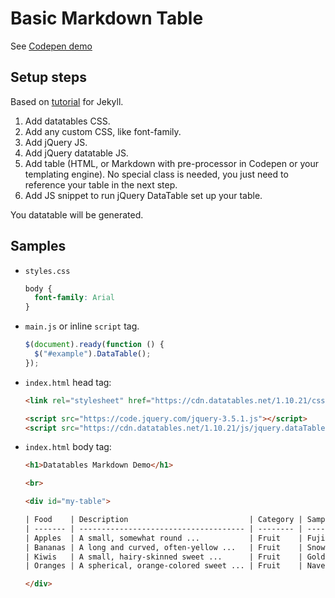 # Basic Markdown Table

See [Codepen demo](https://codepen.io/michaelcurrin/pen/ExKorNd)


## Setup steps

Based on [tutorial](https://idratherbewriting.com/documentation-theme-jekyll/mydoc_tables.html#jquery-datatables) for Jekyll.

1. Add datatables CSS.
1. Add any custom CSS, like font-family.
1. Add jQuery JS.
1. Add jQuery datatable JS.
1. Add table (HTML, or Markdown with pre-processor in Codepen or your templating engine). No special class is needed, you just need to reference your table in the next step.
1. Add JS snippet to run jQuery DataTable set up your table.

You datatable will be generated.


## Samples

- `styles.css`
    ```css
    body {
      font-family: Arial
    }
    ```
- `main.js` or inline `script` tag.
    ```javascript
    $(document).ready(function () {
      $("#example").DataTable();
    });
    ```
- `index.html` head tag:
    ```html
    <link rel="stylesheet" href="https://cdn.datatables.net/1.10.21/css/jquery.dataTables.min.css"/>

    <script src="https://code.jquery.com/jquery-3.5.1.js"></script>
    <script src="https://cdn.datatables.net/1.10.21/js/jquery.dataTables.min.js"></script>
    ```
- `index.html` body tag:
    ```html
    <h1>Datatables Markdown Demo</h1>

    <br>

    <div id="my-table">

    | Food    | Description                           | Category | Sample type |
    | ------- | ------------------------------------- | -------- | ----------- |
    | Apples  | A small, somewhat round ...           | Fruit    | Fuji        |
    | Bananas | A long and curved, often-yellow ...   | Fruit    | Snow        |
    | Kiwis   | A small, hairy-skinned sweet ...      | Fruit    | Golden      |
    | Oranges | A spherical, orange-colored sweet ... | Fruit    | Navel       |

    </div>
    ```
